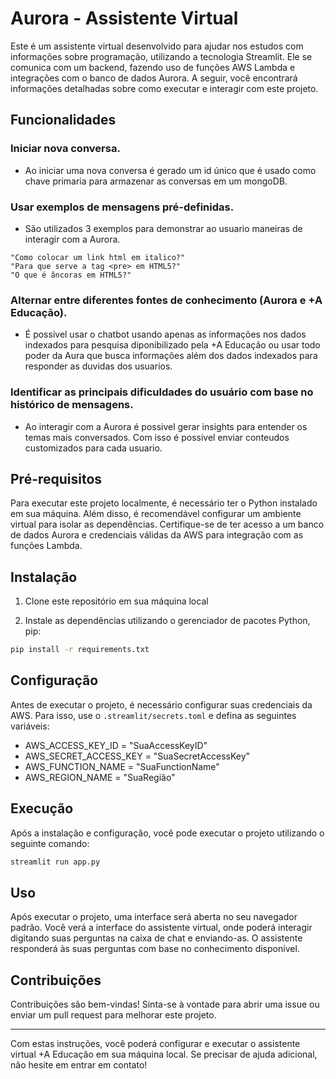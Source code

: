 # Aurora - Assistente Virtual

Este é um assistente virtual desenvolvido para ajudar nos estudos com informações sobre programação, utilizando a tecnologia Streamlit. Ele se comunica com um backend, fazendo uso de funções AWS Lambda e integrações com o banco de dados Aurora. A seguir, você encontrará informações detalhadas sobre como executar e interagir com este projeto.

## Funcionalidades

### Iniciar nova conversa.
- Ao iniciar uma nova conversa é gerado um id único que é usado como chave primaria para armazenar as conversas em um mongoDB.

### Usar exemplos de mensagens pré-definidas.
- São utilizados 3 exemplos para demonstrar ao usuario maneiras de interagir com a Aurora.
```
"Como colocar um link html em italico?"
"Para que serve a tag <pre> em HTML5?"
"O que é âncoras em HTML5?"
```

### Alternar entre diferentes fontes de conhecimento (Aurora e +A Educação).
- É possivel usar o chatbot usando apenas as informações nos dados indexados para pesquisa diponibilizado pela +A Educação ou usar todo poder da Aura que busca informações além dos dados indexados para responder as duvidas dos usuarios.

### Identificar as principais dificuldades do usuário com base no histórico de mensagens.
- Ao interagir com a Aurora é possivel gerar insights para entender os temas mais conversados. Com isso é possivel enviar conteudos customizados para cada usuario.

## Pré-requisitos

Para executar este projeto localmente, é necessário ter o Python instalado em sua máquina. Além disso, é recomendável configurar um ambiente virtual para isolar as dependências. Certifique-se de ter acesso a um banco de dados Aurora e credenciais válidas da AWS para integração com as funções Lambda.

## Instalação

1. Clone este repositório em sua máquina local

2. Instale as dependências utilizando o gerenciador de pacotes Python, pip:
```bash
pip install -r requirements.txt
```

## Configuração

Antes de executar o projeto, é necessário configurar suas credenciais da AWS. Para isso, use o `.streamlit/secrets.toml` e defina as seguintes variáveis:
- AWS_ACCESS_KEY_ID = "SuaAccessKeyID"
- AWS_SECRET_ACCESS_KEY = "SuaSecretAccessKey"
- AWS_FUNCTION_NAME = "SuaFunctionName"
- AWS_REGION_NAME = "SuaRegião"

## Execução

Após a instalação e configuração, você pode executar o projeto utilizando o seguinte comando:
```bash
streamlit run app.py
```

## Uso

Após executar o projeto, uma interface será aberta no seu navegador padrão. Você verá a interface do assistente virtual, onde poderá interagir digitando suas perguntas na caixa de chat e enviando-as. O assistente responderá às suas perguntas com base no conhecimento disponível.

## Contribuições

Contribuições são bem-vindas! Sinta-se à vontade para abrir uma issue ou enviar um pull request para melhorar este projeto.

---

Com estas instruções, você poderá configurar e executar o assistente virtual +A Educação em sua máquina local. Se precisar de ajuda adicional, não hesite em entrar em contato!
